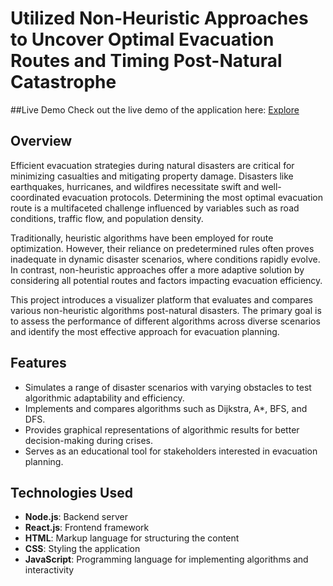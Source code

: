 # Utilized Non-Heuristic Approaches to Uncover Optimal Evacuation Routes and Timing Post-Natural Catastrophe

##Live Demo
Check out the live demo of the application here:   [ Explore ](https://post-natural-catastrophe.netlify.app/)

## Overview
Efficient evacuation strategies during natural disasters are critical for minimizing casualties and mitigating property damage. Disasters like earthquakes, hurricanes, and wildfires necessitate swift and well-coordinated evacuation protocols. Determining the most optimal evacuation route is a multifaceted challenge influenced by variables such as road conditions, traffic flow, and population density.

Traditionally, heuristic algorithms have been employed for route optimization. However, their reliance on predetermined rules often proves inadequate in dynamic disaster scenarios, where conditions rapidly evolve. In contrast, non-heuristic approaches offer a more adaptive solution by considering all potential routes and factors impacting evacuation efficiency.

This project introduces a visualizer platform that evaluates and compares various non-heuristic algorithms post-natural disasters. The primary goal is to assess the performance of different algorithms across diverse scenarios and identify the most effective approach for evacuation planning.

## Features
- Simulates a range of disaster scenarios with varying obstacles to test algorithmic adaptability and efficiency.
- Implements and compares algorithms such as Dijkstra, A*, BFS, and DFS.
- Provides graphical representations of algorithmic results for better decision-making during crises.
- Serves as an educational tool for stakeholders interested in evacuation planning.

## Technologies Used
- **Node.js**: Backend server
- **React.js**: Frontend framework
- **HTML**: Markup language for structuring the content
- **CSS**: Styling the application
- **JavaScript**: Programming language for implementing algorithms and interactivity
